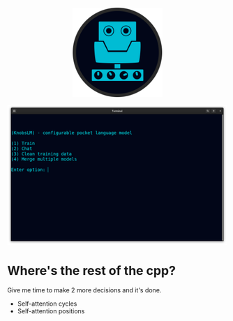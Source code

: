 <!--
Configurable pocket language model of 1-500MB running on droids &amp; old laptops.
-->



<p align="center">
  <img src="https://github.com/compromise-evident/KnobsLM/blob/main/Other/KnobsLM_icon_4fb9fb7dd2e08b9c0376d9782ca0c195628a6e075eed0bf847bc15ba624e1308.png" width="205">
</p>

<p align="center">
  <img src="https://raw.githubusercontent.com/compromise-evident/KnobsLM/main/Other/KnobsLM_terminal_56e44f680dae96d96a3dc7c38272553b7787405c12b2982e1da240ca75f1fe83.png">
</p>



# Where's the rest of the cpp?

Give me time to make 2 more decisions and it's done.
* Self-attention cycles
* Self-attention positions
